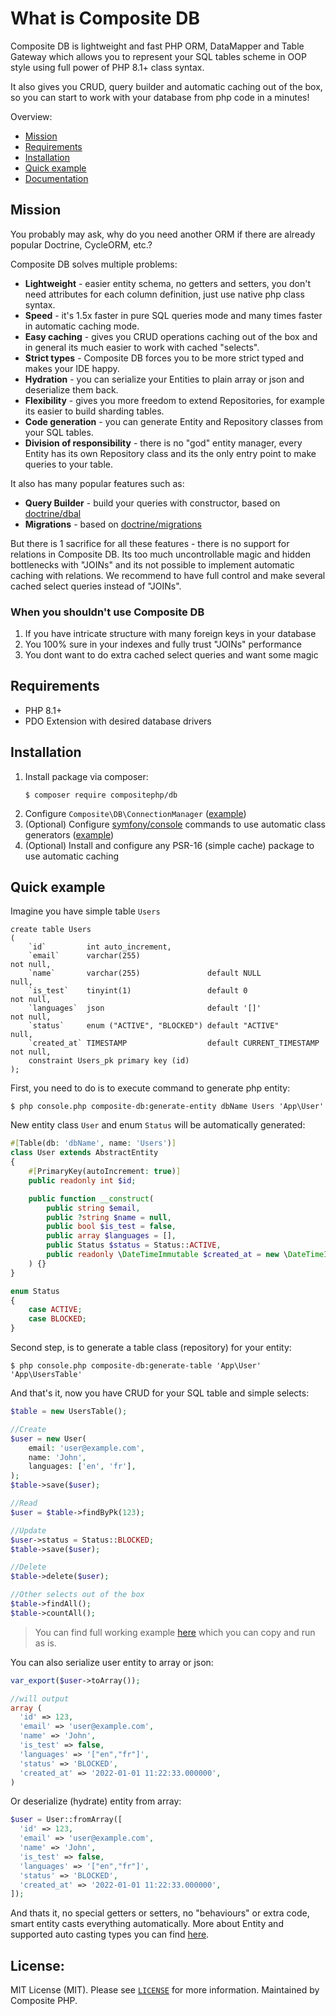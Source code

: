 # What is Composite DB

Composite DB is lightweight and fast PHP ORM, DataMapper and Table Gateway which allows you to represent your SQL tables 
scheme in OOP style using full power of PHP 8.1+ class syntax. 

It also gives you CRUD, query builder and automatic caching out of the box, so you can start
to work with your database from php code in a minutes!

Overview:
* [Mission](#mission)
* [Requirements](#requirements)
* [Installation](#installation)
* [Quick example](#quick-example)
* [Documentation](doc/README.md)

## Mission
You probably may ask, why do you need another ORM if there are already popular Doctrine, CycleORM, etc.?

Composite DB solves multiple problems:

* **Lightweight** - easier entity schema, no getters and setters, you don't need attributes for each column definition, 
just use native php class syntax.
* **Speed** - it's 1.5x faster in pure SQL queries mode and many times faster in automatic caching mode.
* **Easy caching** - gives you CRUD operations caching out of the box and in general its much easier to work with cached "selects".
* **Strict types** - Composite DB forces you to be more strict typed and makes your IDE happy.
* **Hydration** - you can serialize your Entities to plain array or json and deserialize them back.
* **Flexibility** - gives you more freedom to extend Repositories, for example its easier to build sharding tables.
* **Code generation** - you can generate Entity and Repository classes from your SQL tables.
* **Division of responsibility** - there is no "god" entity manager, every Entity has its own Repository class and its the only entry point to make queries to your table.

It also has many popular features such as:

* **Query Builder** - build your queries with constructor, based on [doctrine/dbal](https://github.com/doctrine/dbal)
* **Migrations** - based on [doctrine/migrations](https://github.com/doctrine/migrations)

But there is 1 sacrifice for all these features - there is no support for relations in Composite DB. Its too much
uncontrollable magic and hidden bottlenecks with "JOINs" and its not possible to implement automatic caching with
relations. We recommend to have full control and make several cached select queries instead of "JOINs".

### When you shouldn't use Composite DB

1. If you have intricate structure with many foreign keys in your database 
2. You 100% sure in your indexes and fully trust "JOINs" performance
3. You dont want to do extra cached select queries and want some magic

## Requirements

* PHP 8.1+
* PDO Extension with desired database drivers

## Installation

1. Install package via composer:
    ```shell
    $ composer require compositephp/db
    ```
2. Configure `Composite\DB\ConnectionManager` ([example](./doc/configuration.md#configure-connectionmanager))
3. (Optional) Configure [symfony/console](https://symfony.com/doc/current/components/console.html#creating-a-console-application) 
commands to use automatic class generators ([example](./doc/configuration.md#configure-console-commands))
4. (Optional) Install and configure any PSR-16 (simple cache) package to use automatic caching

## Quick example
Imagine you have simple table `Users`

```mysql
create table Users
(
    `id`         int auto_increment,
    `email`      varchar(255)                                         not null,
    `name`       varchar(255)               default NULL              null,
    `is_test`    tinyint(1)                 default 0                 not null,
    `languages`  json                       default '[]'              not null,
    `status`     enum ("ACTIVE", "BLOCKED") default "ACTIVE"          null,
    `created_at` TIMESTAMP                  default CURRENT_TIMESTAMP not null,
    constraint Users_pk primary key (id)
);
```

First, you need to do is to execute command to generate php entity:

```shell
$ php console.php composite-db:generate-entity dbName Users 'App\User'
```

New entity class `User` and enum `Status` will be automatically generated:

```php
#[Table(db: 'dbName', name: 'Users')]
class User extends AbstractEntity
{
    #[PrimaryKey(autoIncrement: true)]
    public readonly int $id;

    public function __construct(
        public string $email,
        public ?string $name = null,
        public bool $is_test = false,
        public array $languages = [],
        public Status $status = Status::ACTIVE,
        public readonly \DateTimeImmutable $created_at = new \DateTimeImmutable(),
    ) {}
}
```

```php
enum Status
{
    case ACTIVE;
    case BLOCKED;
}
```

Second step, is to generate a table class (repository) for your entity:

```shell
$ php console.php composite-db:generate-table 'App\User' 'App\UsersTable'
```

And that's it, now you have CRUD for your SQL table and simple selects:

```php
$table = new UsersTable();

//Create
$user = new User(
    email: 'user@example.com',
    name: 'John',
    languages: ['en', 'fr'],
);
$table->save($user);

//Read
$user = $table->findByPk(123);

//Update
$user->status = Status::BLOCKED;
$table->save($user);

//Delete
$table->delete($user);

//Other selects out of the box
$table->findAll();
$table->countAll();
```

> You can find full working example [here](doc/example.md) which you can copy and run as is.

You can also serialize user entity to array or json:

```php
var_export($user->toArray());

//will output
array (
  'id' => 123,
  'email' => 'user@example.com',
  'name' => 'John',
  'is_test' => false,
  'languages' => '["en","fr"]',
  'status' => 'BLOCKED',
  'created_at' => '2022-01-01 11:22:33.000000',
)
```

Or deserialize (hydrate) entity from array:

```php
$user = User::fromArray([
  'id' => 123,
  'email' => 'user@example.com',
  'name' => 'John',
  'is_test' => false,
  'languages' => '["en","fr"]',
  'status' => 'BLOCKED',
  'created_at' => '2022-01-01 11:22:33.000000',
]);
```

And thats it, no special getters or setters, no "behaviours" or extra code, smart entity casts everything automatically.
More about Entity and supported auto casting types you can find [here](doc/entity.md).

## License:

MIT License (MIT). Please see [`LICENSE`](./LICENSE) for more information. Maintained by Composite PHP.
